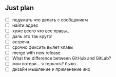 ## Just plan
- [ ] подумать что делать с сообщением
- [ ] найти адрес
- [ ] хуже всего что все правы.. 
- [ ] даль это так круто! 
- [ ] встреча.. 
- [ ] срочно фиксить вылет клавы
- [ ] merge with new release
- [ ] What the difference between GitHub and GitLab?
- [ ] мои потери... я терялся? было..
- [ ] дизайн мышление и применение ино
